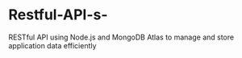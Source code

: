 # Restful-API-s-
RESTful API using Node.js and MongoDB Atlas to manage and store application data efficiently
